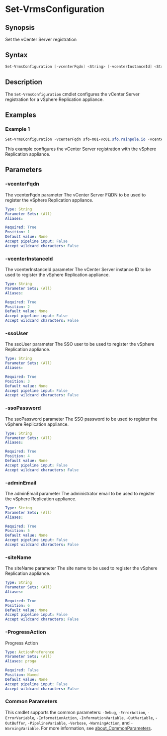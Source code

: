 # Set-VrmsConfiguration

## Synopsis

Set the vCenter Server registration

## Syntax

```powershell
Set-VrmsConfiguration [-vcenterFqdn] <String> [-vcenterInstanceId] <String> [-ssoUser] <String> [-ssoPassword] <String> [-adminEmail] <String> [-siteName] <String> [-ProgressAction <ActionPreference>] [<CommonParameters>]
```

## Description

The `Set-VrmsConfiguration` cmdlet configures the vCenter Server registration for a vSphere Replication appliance.

## Examples

### Example 1

```powershell
Set-VrmsConfiguration -vcenterFqdn sfo-m01-vc01.sfo.rainpole.io -vcenterInstanceId 6d6399d4-65ce-4e68-8009-ed8a4735b4a2 -ssoUser administrator@vsphere.local -ssoPassword VMw@re1! -adminEmail vrms-administrator@rainpole.io -siteName SFO-M01
```

This example configures the vCenter Server registration with the vSphere Replication appliance.

## Parameters

### -vcenterFqdn

The vcenterFqdn parameter The vCenter Server FQDN to be used to register the vSphere Replication appliance.

```yaml
Type: String
Parameter Sets: (All)
Aliases:

Required: True
Position: 1
Default value: None
Accept pipeline input: False
Accept wildcard characters: False
```

### -vcenterInstanceId

The vcenterInstanceId parameter The vCenter Server instance ID to be used to register the vSphere Replication appliance.

```yaml
Type: String
Parameter Sets: (All)
Aliases:

Required: True
Position: 2
Default value: None
Accept pipeline input: False
Accept wildcard characters: False
```

### -ssoUser

The ssoUser parameter The SSO user to be used to register the vSphere Replication appliance.

```yaml
Type: String
Parameter Sets: (All)
Aliases:

Required: True
Position: 3
Default value: None
Accept pipeline input: False
Accept wildcard characters: False
```

### -ssoPassword

The ssoPassword parameter The SSO password to be used to register the vSphere Replication appliance.

```yaml
Type: String
Parameter Sets: (All)
Aliases:

Required: True
Position: 4
Default value: None
Accept pipeline input: False
Accept wildcard characters: False
```

### -adminEmail

The adminEmail parameter The administrator email to be used to register the vSphere Replication appliance.

```yaml
Type: String
Parameter Sets: (All)
Aliases:

Required: True
Position: 5
Default value: None
Accept pipeline input: False
Accept wildcard characters: False
```

### -siteName

The siteName parameter The site name to be used to register the vSphere Replication appliance.

```yaml
Type: String
Parameter Sets: (All)
Aliases:

Required: True
Position: 6
Default value: None
Accept pipeline input: False
Accept wildcard characters: False
```

### -ProgressAction

Progress Action

```yaml
Type: ActionPreference
Parameter Sets: (All)
Aliases: proga

Required: False
Position: Named
Default value: None
Accept pipeline input: False
Accept wildcard characters: False
```

### Common Parameters

This cmdlet supports the common parameters: `-Debug`, `-ErrorAction`, `-ErrorVariable`, `-InformationAction`, `-InformationVariable`, `-OutVariable`, `-OutBuffer`, `-PipelineVariable`, `-Verbose`, `-WarningAction`, and `-WarningVariable`. For more information, see [about_CommonParameters](http://go.microsoft.com/fwlink/?LinkID=113216).
